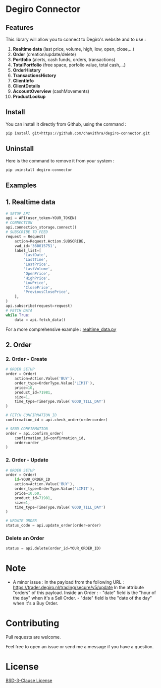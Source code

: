 # **Degiro Connector**

## Features
This library will allow you to connect to Degiro's website and to use :
1. **Realtime data** (last price, volume, high, low, open, close,...)
2. **Order** (creation/update/delete)
3. **Portfolio** (alerts, cash funds, orders, transactions)
4. **TotalPortfolio** (free space, porfolio value, total cash,...)
5. **OrderHistory**
6. **TransactionsHistory**
7. **ClientInfo**
8. **ClientDetails**
9. **AccountOverview** (cashMovements)
10. **ProductLookup**

## Install
You can install it directly from Github, using the command :

```bash
pip install git+https://github.com/chavithra/degiro-connector.git
```

## Uninstall
Here is the command to remove it from your system :
```bash
pip uninstall degiro-connector
```

## **Examples**

## 1. Realtime data

```python
# SETUP API
api = API(user_token=YOUR_TOKEN)
# CONNECTION
api.connection_storage.connect()
# SUBSCRIBE TO FEED
request = Request(
    action=Request.Action.SUBSCRIBE,
    vwd_id='360015751',
    label_list=[
        'LastDate',
        'LastTime',
        'LastPrice',
        'LastVolume',
        'OpenPrice',
        'HighPrice',
        'LowPrice',
        'ClosePrice',
        'PreviousClosePrice',
    ],
)
api.subscribe(request=request)
# FETCH DATA
while True:
    data = api.fetch_data()
```

For a more comprehensive example : [realtime_data.py](examples/quotecast/realtime_data.py)

## 2. Order

### 2. Order - Create
```python
# ORDER SETUP
order = Order(
    action=Action.Value('BUY'),
    order_type=OrderType.Value('LIMIT'),
    price=10,
    product_id=71981,
    size=1,
    time_type=TimeType.Value('GOOD_TILL_DAY')
)

# FETCH CONFIRMATION_ID
confirmation_id = api.check_order(order=order)

# SEND CONFIRMATION
order = api.confirm_order(
    confirmation_id=confirmation_id,
    order=order
)
```

### 2. Order - Update

```python
# ORDER SETUP
order = Order(
    id=YOUR_ORDER_ID
    action=Action.Value('BUY'),
    order_type=OrderType.Value('LIMIT'),
    price=10.60,
    product_id=71981,
    size=1,
    time_type=TimeType.Value('GOOD_TILL_DAY')
)

# UPDATE ORDER
status_code = api.update_order(order=order)
```

### Delete an Order

```python
status = api.delete(order_id=YOUR_ORDER_ID)
```

# Note
* A minor issue :
    In the payload from the following URL :
        https://trader.degiro.nl/trading/secure/v5/update
    In the attribute "orders" of this payload.
    Inside an Order :
        - "date" field is the "hour of the day" when it's a Sell Order.
        - "date" field is the "date of the day" when it's a Buy Order.

# Contributing
Pull requests are welcome.

Feel free to open an issue or send me a message if you have a question.

# License
[BSD-3-Clause License](https://raw.githubusercontent.com/Chavithra/degiro_connector/master/LICENSE)